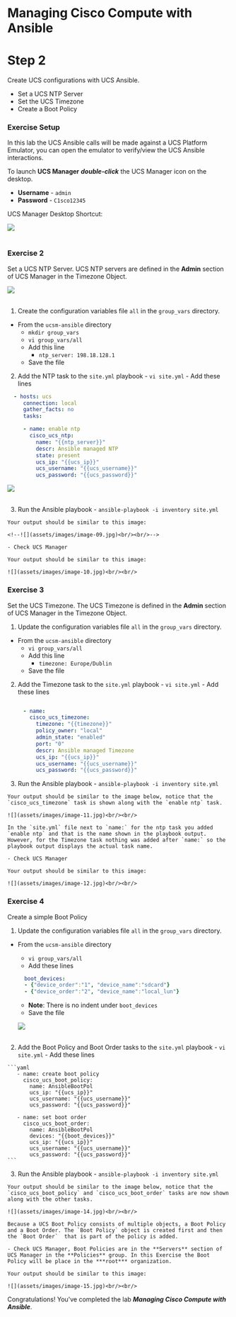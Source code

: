 # Managing Cisco Compute with Ansible

# Step 2

Create UCS configurations with UCS Ansible.

  - Set a UCS NTP Server
  - Set the UCS Timezone
  - Create a Boot Policy

### Exercise Setup

  In this lab the UCS Ansible calls will be made against a UCS Platform Emulator, you can open the emulator to verify/view the UCS Ansible interactions.

  To launch **UCS Manager** ***double-click*** the UCS Manager icon on the desktop.

  - **Username** - `admin`
  - **Password** - `C1sco12345`

  UCS Manager Desktop Shortcut:

  ![](assets/images/image-06.jpg)<br/><br/>

### Exercise 2

Set a UCS NTP Server. UCS NTP servers are defined in the **Admin** section of UCS Manager in the Timezone Object.


  ![](assets/images/image-07.jpg)<br/><br/>

  1. Create the configuration variables file `all` in the `group_vars` directory.

  - From the `ucsm-ansible` directory
    - `mkdir group_vars`
    - `vi group_vars/all`
    - Add this line
      - `ntp_server: 198.18.128.1`
    - Save the file

  2. Add the NTP task to the `site.yml` playbook
    - `vi site.yml`
    - Add these lines

  ```yaml
    - hosts: ucs
       connection: local
       gather_facts: no
       tasks:

       - name: enable ntp
         cisco_ucs_ntp:
           name: "{{ntp_server}}"
           descr: Ansible managed NTP
           state: present
           ucs_ip: "{{ucs_ip}}"
           ucs_username: "{{ucs_username}}"
           ucs_password: "{{ucs_password}}"
  ```

  ![](assets/images/image-08.jpg)<br/><br/>

  3. Run the Ansible playbook
    - `ansible-playbook -i inventory site.yml`

    Your output should be similar to this image:

    <!--![](assets/images/image-09.jpg)<br/><br/>-->

    - Check UCS Manager

    Your output should be similar to this image:

    ![](assets/images/image-10.jpg)<br/><br/>

### Exercise 3

Set the UCS Timezone. The UCS Timezone is defined in the **Admin** section of UCS Manager in the Timezone Object.

  1. Update the configuration variables file `all` in the `group_vars` directory.

  - From the `ucsm-ansible` directory
    - `vi group_vars/all`
    - Add this line
      - `timezone: Europe/Dublin`
    - Save the file

  2. Add the Timezone task to the `site.yml` playbook
    - `vi site.yml`
    - Add these lines

  ```yaml

       - name:
         cisco_ucs_timezone:
           timezone: "{{timezone}}"
           policy_owner: "local"
           admin_state: "enabled"
           port: "0"
           descr: Ansible managed Timezone
           ucs_ip: "{{ucs_ip}}"
           ucs_username: "{{ucs_username}}"
           ucs_password: "{{ucs_password}}"
  ```

  3. Run the Ansible playbook
    - `ansible-playbook -i inventory site.yml`

    Your output should be similar to the image below, notice that the `cisco_ucs_timezone` task is shown along with the `enable ntp` task.

    ![](assets/images/image-11.jpg)<br/><br/>

    In the `site.yml` file next to `name:` for the ntp task you added `enable ntp` and that is the name shown in the playbook output. However, for the Timezone task nothing was added after `name:` so the playbook output displays the actual task name.

    - Check UCS Manager

    Your output should be similar to this image:

    ![](assets/images/image-12.jpg)<br/><br/>

### Exercise 4

Create a simple Boot Policy

  1. Update the configuration variables file `all` in the `group_vars` directory.

  - From the `ucsm-ansible` directory
    - `vi group_vars/all`
    - Add these lines
    ```yaml
      boot_devices:
      - {"device_order":"1", "device_name":"sdcard"}
      - {"device_order":"2", "device_name":"local_lun"}
    ```
    - **Note**: There is no indent under `boot_devices`
    - Save the file

    ![](assets/images/image-13.jpg)<br/><br/>

  2. Add the Boot Policy and Boot Order tasks to the `site.yml` playbook
    - `vi site.yml`
    - Add these lines

    ```yaml
       - name: create boot policy
         cisco_ucs_boot_policy:
           name: AnsibleBootPol
           ucs_ip: "{{ucs_ip}}"
           ucs_username: "{{ucs_username}}"
           ucs_password: "{{ucs_password}}"
        
       - name: set boot order
         cisco_ucs_boot_order:
           name: AnsibleBootPol
           devices: "{{boot_devices}}"
           ucs_ip: "{{ucs_ip}}"
           ucs_username: "{{ucs_username}}"
           ucs_password: "{{ucs_password}}"
    ```

  3. Run the Ansible playbook
    - `ansible-playbook -i inventory site.yml`

    Your output should be similar to the image below, notice that the `cisco_ucs_boot_policy` and `cisco_ucs_boot_order` tasks are now shown along with the other tasks.

    ![](assets/images/image-14.jpg)<br/><br/>

    Because a UCS Boot Policy consists of multiple objects, a Boot Policy and a Boot Order. The `Boot Policy` object is created first and then the `Boot Order`  that is part of the policy is added.

    - Check UCS Manager, Boot Policies are in the **Servers** section of UCS Manager in the **Policies** group. In this Exercise the Boot Policy will be place in the ***root*** organization.

    Your output should be similar to this image:

    ![](assets/images/image-15.jpg)<br/><br/>

Congratulations! You've completed the lab ***Managing Cisco Compute with Ansible***.
